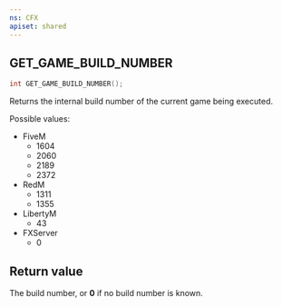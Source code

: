 ```yaml
---
ns: CFX
apiset: shared
---
```

## GET_GAME_BUILD_NUMBER

```c
int GET_GAME_BUILD_NUMBER();
```

Returns the internal build number of the current game being executed.

Possible values:

* FiveM
  * 1604
  * 2060
  * 2189
  * 2372
* RedM
  * 1311
  * 1355
* LibertyM
  * 43
* FXServer
  * 0

## Return value
The build number, or **0** if no build number is known.